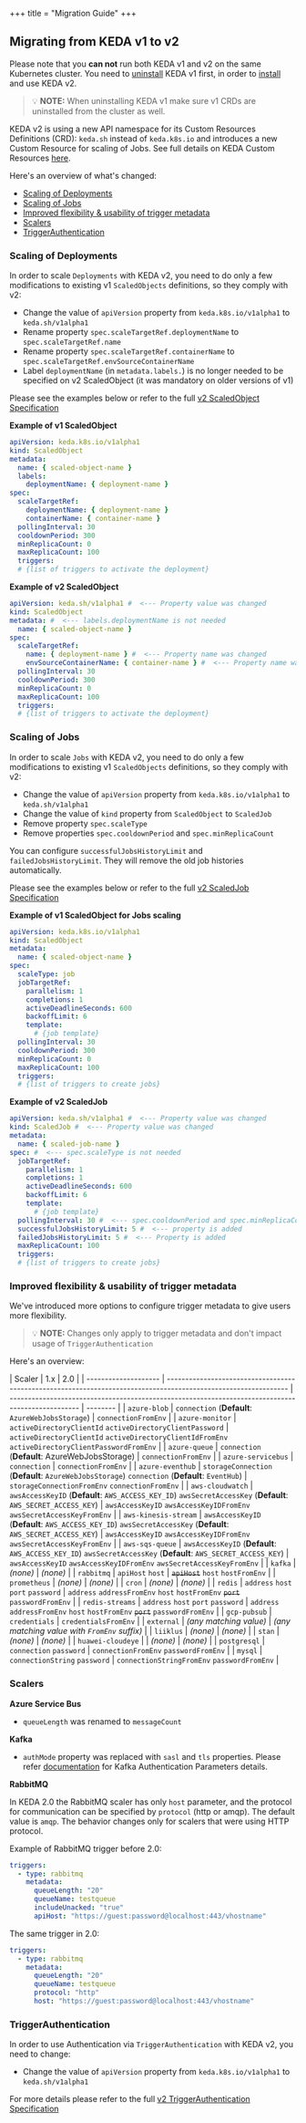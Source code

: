 +++
title = "Migration Guide"
+++

## Migrating from KEDA v1 to v2

Please note that you **can not** run both KEDA v1 and v2 on the same Kubernetes cluster. You need to [uninstall](../../1.5/deploy) KEDA v1 first, in order to [install](../deploy) and use KEDA v2.

> 💡 **NOTE:** When uninstalling KEDA v1 make sure v1 CRDs are uninstalled from the cluster as well.

KEDA v2 is using a new API namespace for its Custom Resources Definitions (CRD): `keda.sh` instead of `keda.k8s.io` and introduces a new Custom Resource for scaling of Jobs. See full details on KEDA Custom Resources [here](../concepts/#keda-custom-resources-crds).

Here's an overview of what's changed:

- [Scaling of Deployments](#scaling-of-deployments)
- [Scaling of Jobs](#scaling-of-jobs)
- [Improved flexibility & usability of trigger metadata](#improved-flexibility--usability-of-trigger-metadata)
- [Scalers](#scalers)
- [TriggerAuthentication](#triggerauthentication)

### Scaling of Deployments

In order to scale `Deployments` with KEDA v2, you need to do only a few modifications to existing v1 `ScaledObjects` definitions, so they comply with v2:

- Change the value of `apiVersion` property from `keda.k8s.io/v1alpha1` to `keda.sh/v1alpha1`
- Rename property `spec.scaleTargetRef.deploymentName` to `spec.scaleTargetRef.name`
- Rename property `spec.scaleTargetRef.containerName` to `spec.scaleTargetRef.envSourceContainerName`
- Label `deploymentName` (in `metadata.labels.`) is no longer needed to be specified on v2 ScaledObject (it was mandatory on older versions of v1)

Please see the examples below or refer to the full [v2 ScaledObject Specification](./reference/scaledobject-spec)

**Example of v1 ScaledObject**

```yaml
apiVersion: keda.k8s.io/v1alpha1
kind: ScaledObject
metadata:
  name: { scaled-object-name }
  labels:
    deploymentName: { deployment-name }
spec:
  scaleTargetRef:
    deploymentName: { deployment-name }
    containerName: { container-name }
  pollingInterval: 30
  cooldownPeriod: 300
  minReplicaCount: 0
  maxReplicaCount: 100
  triggers:
  # {list of triggers to activate the deployment}
```

**Example of v2 ScaledObject**

```yaml
apiVersion: keda.sh/v1alpha1 #  <--- Property value was changed
kind: ScaledObject
metadata: #  <--- labels.deploymentName is not needed
  name: { scaled-object-name }
spec:
  scaleTargetRef:
    name: { deployment-name } #  <--- Property name was changed
    envSourceContainerName: { container-name } #  <--- Property name was changed
  pollingInterval: 30
  cooldownPeriod: 300
  minReplicaCount: 0
  maxReplicaCount: 100
  triggers:
  # {list of triggers to activate the deployment}
```

### Scaling of Jobs

In order to scale `Jobs` with KEDA v2, you need to do only a few modifications to existing v1 `ScaledObjects` definitions, so they comply with v2:

- Change the value of `apiVersion` property from `keda.k8s.io/v1alpha1` to `keda.sh/v1alpha1`
- Change the value of `kind` property from `ScaledObject` to `ScaledJob`
- Remove property `spec.scaleType`
- Remove properties `spec.cooldownPeriod` and `spec.minReplicaCount`

You can configure `successfulJobsHistoryLimit` and `failedJobsHistoryLimit`. They will remove the old job histories automatically.

Please see the examples below or refer to the full [v2 ScaledJob Specification](./reference/scaledjob-spec/)

**Example of v1 ScaledObject for Jobs scaling**

```yaml
apiVersion: keda.k8s.io/v1alpha1
kind: ScaledObject
metadata:
  name: { scaled-object-name }
spec:
  scaleType: job
  jobTargetRef:
    parallelism: 1
    completions: 1
    activeDeadlineSeconds: 600
    backoffLimit: 6
    template:
      # {job template}
  pollingInterval: 30
  cooldownPeriod: 300
  minReplicaCount: 0
  maxReplicaCount: 100
  triggers:
  # {list of triggers to create jobs}
```

**Example of v2 ScaledJob**

```yaml
apiVersion: keda.sh/v1alpha1 #  <--- Property value was changed
kind: ScaledJob #  <--- Property value was changed
metadata:
  name: { scaled-job-name }
spec: #  <--- spec.scaleType is not needed
  jobTargetRef:
    parallelism: 1
    completions: 1
    activeDeadlineSeconds: 600
    backoffLimit: 6
    template:
      # {job template}
  pollingInterval: 30 #  <--- spec.cooldownPeriod and spec.minReplicaCount are not needed
  successfulJobsHistoryLimit: 5 #  <--- property is added
  failedJobsHistoryLimit: 5 #  <--- Property is added
  maxReplicaCount: 100
  triggers:
  # {list of triggers to create jobs}
```

### Improved flexibility & usability of trigger metadata

We've introduced more options to configure trigger metadata to give users more flexibility.

> 💡 **NOTE:** Changes only apply to trigger metadata and don't impact usage of `TriggerAuthentication`

Here's an overview:

| Scaler               | 1.x                                                                                                             | 2.0                                                                                               |
| -------------------- | --------------------------------------------------------------------------------------------------------------- | ------------------------------------------------------------------------------------------------- | -------- |
| `azure-blob`         | `connection` (**Default**: `AzureWebJobsStorage`)                                                               | `connectionFromEnv`                                                                               |
| `azure-monitor`      | `activeDirectoryClientId` `activeDirectoryClientPassword`                                                       | `activeDirectoryClientId` `activeDirectoryClientIdFromEnv` `activeDirectoryClientPasswordFromEnv` |
| `azure-queue`        | `connection` (**Default**: AzureWebJobsStorage)                                                                 | `connectionFromEnv`                                                                               |
| `azure-servicebus`   | `connection`                                                                                                    | `connectionFromEnv`                                                                               |
| `azure-eventhub`     | `storageConnection` (**Default**: `AzureWebJobsStorage`) `connection` (**Default**: `EventHub`)                 | `storageConnectionFromEnv` `connectionFromEnv`                                                    |
| `aws-cloudwatch`     | `awsAccessKeyID` (**Default**: `AWS_ACCESS_KEY_ID`) `awsSecretAccessKey` (**Default**: `AWS_SECRET_ACCESS_KEY`) | `awsAccessKeyID` `awsAccessKeyIDFromEnv` `awsSecretAccessKeyFromEnv`                              |
| `aws-kinesis-stream` | `awsAccessKeyID` (**Default**: `AWS_ACCESS_KEY_ID`) `awsSecretAccessKey` (**Default**: `AWS_SECRET_ACCESS_KEY`) | `awsAccessKeyID` `awsAccessKeyIDFromEnv` `awsSecretAccessKeyFromEnv`                              |
| `aws-sqs-queue`      | `awsAccessKeyID` (**Default**: `AWS_ACCESS_KEY_ID`) `awsSecretAccessKey` (**Default**: `AWS_SECRET_ACCESS_KEY`) | `awsAccessKeyID` `awsAccessKeyIDFromEnv` `awsSecretAccessKeyFromEnv`                              |
| `kafka`              | _(none)_                                                                                                        | _(none)_                                                                                          |
| `rabbitmq`           | `apiHost` `host`                                                                                                | ~~`apiHost`~~ `host` `hostFromEnv`                                                                |
| `prometheus`         | _(none)_                                                                                                        | _(none)_                                                                                          |
| `cron`               | _(none)_                                                                                                        | _(none)_                                                                                          |
| `redis`              | `address` `host` `port` `password`                                                                              | `address` `addressFromEnv` `host` `hostFromEnv` ~~`port`~~ `passwordFromEnv`                      |
| `redis-streams`      | `address` `host` `port` `password`                                                                              | `address` `addressFromEnv` `host` `hostFromEnv` ~~`port`~~ `passwordFromEnv`                      |
| `gcp-pubsub`         | `credentials`                                                                                                   | `credentialsFromEnv`                                                                              |
| `external`           | _(any matching value)_                                                                                          | _(any matching value with `FromEnv` suffix)_                                                      |
| `liiklus`            | _(none)_                                                                                                        | _(none)_                                                                                          |
| `stan`               | _(none)_                                                                                                        | _(none)_                                                                                          |
| `huawei-cloudeye`    |                                                                                                                 | _(none)_                                                                                          | _(none)_ |
| `postgresql`         | `connection` `password`                                                                                         | `connectionFromEnv` `passwordFromEnv`                                                             |
| `mysql`              | `connectionString` `password`                                                                                   | `connectionStringFromEnv` `passwordFromEnv`                                                       |

### Scalers

**Azure Service Bus**

- `queueLength` was renamed to `messageCount`

**Kafka**

- `authMode` property was replaced with `sasl` and `tls` properties. Please refer [documentation](../scalers/apache-kafka/#authentication-parameters) for Kafka Authentication Parameters details.

**RabbitMQ**

In KEDA 2.0 the RabbitMQ scaler has only `host` parameter, and the protocol for communication can be specified by
`protocol` (http or amqp). The default value is `amqp`. The behavior changes only for scalers that were using HTTP
protocol.

Example of RabbitMQ trigger before 2.0:

```yaml
triggers:
  - type: rabbitmq
    metadata:
      queueLength: "20"
      queueName: testqueue
      includeUnacked: "true"
      apiHost: "https://guest:password@localhost:443/vhostname"
```

The same trigger in 2.0:

```yaml
triggers:
  - type: rabbitmq
    metadata:
      queueLength: "20"
      queueName: testqueue
      protocol: "http"
      host: "https://guest:password@localhost:443/vhostname"
```

### TriggerAuthentication

In order to use Authentication via `TriggerAuthentication` with KEDA v2, you need to change:

- Change the value of `apiVersion` property from `keda.k8s.io/v1alpha1` to `keda.sh/v1alpha1`

For more details please refer to the full
[v2 TriggerAuthentication Specification](../concepts/authentication/#re-use-credentials-and-delegate-auth-with-triggerauthentication)
